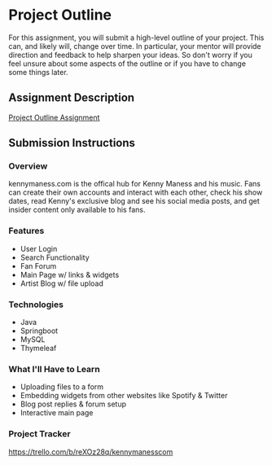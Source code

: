 # Project Outline
For this assignment, you will submit a high-level outline of your project. This can, and likely will, change over time. In particular, your mentor will provide direction and feedback to help sharpen your ideas. So don't worry if you feel unsure about some aspects of the outline or if you have to change some things later.

## Assignment Description
[Project Outline Assignment](https://education.launchcode.org/liftoff/modules/assignments/project-outline)

## Submission Instructions

### Overview
kennymaness.com is the offical hub for Kenny Maness and his music. Fans can create their own accounts and interact with each other, check his show dates, read Kenny's exclusive blog and see his social media posts, and get insider content only available to his fans.

### Features

- User Login
- Search Functionality
- Fan Forum
- Main Page w/ links & widgets
- Artist Blog w/ file upload

### Technologies
- Java
- Springboot
- MySQL
- Thymeleaf

### What I'll Have to Learn
- Uploading files to a form
- Embedding widgets from other websites like Spotify & Twitter
- Blog post replies & forum setup
- Interactive main page

### Project Tracker
https://trello.com/b/reXOz28q/kennymanesscom
